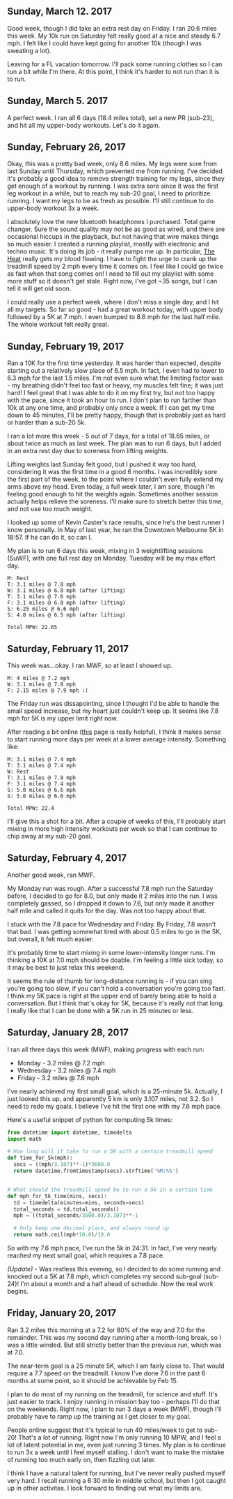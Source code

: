 ## Sunday, March 12. 2017

Good week, though I did take an extra rest day on Friday. I ran 20.6 miles
this week. My 10k run on Saturday felt really good at a nice and steady 6.7
mph. I felt like I could have kept going for another 10k (though I was
sweating a lot).

Leaving for a FL vacation tomorrow. I'll pack some running clothes so I can
run a bit while I'm there. At this point, I think it's harder to not run than
it is to run.

## Sunday, March 5. 2017

A perfect week. I ran all 6 days (18.4 miles total), set a new PR (sub-23), and hit all my
upper-body workouts. Let's do it again.

## Sunday, February 26, 2017

Okay, this was a pretty bad week, only 8.6 miles. My legs were sore from last Sunday until
Thursday, which prevented me from running. I've decided it's probably a good
idea to remove strength training for my legs, since they get enough of
a workout by running. I was extra sore since it was the first leg
workout in a while, but to reach my sub-20 goal, I need to prioritize running.
I want my legs to be as fresh as possible. I'll still continue to do
upper-body workout 3x a week.

I absolutely love the new bluetooth headphones I purchased. Total game
changer. Sure the sound quality may not be as good as wired, and there are
occasional hiccups in the playback, but not having that wire makes things so
much easier. I created a running playlist, mostly with electronic and techno
music. It's doing its job - it really pumps me up. In particular, [The
Heat](https://www.youtube.com/watch?v=EZgLXq0hIVs) really gets my blood
flowing. I have to fight the urge to crank up the treadmill speed by 2 mph
every time it comes on. I feel like I could go twice as fast when that song
comes on! I need to fill out my playlist with some more stuff so it doesn't
get stale. Right now, I've got ~35 songs, but I can tell it will get old soon.

I could really use a perfect week, where I don't miss a single day, and I hit
all my targets. So far so good - had a great workout today, with upper body
followed by a 5K at 7 mph. I even bumped to 8.6 mph for the last half mile.
The whole workout felt really great.

## Sunday, February 19, 2017

Ran a 10K for the first time yesterday. It was harder than expected, despite
starting out a relatively slow place of 6.5 mph. In fact, I even had to lower
to 6.3 mph for the last 1.5 miles. I'm not even sure what the limiting factor
was - my breathing didn't feel too fast or heavy, my muscles felt fine; it was
just hard! I feel great that I was able to do it on my first try, but not too
happy with the pace, since it took an hour to run. I don't plan to run farther
than 10k at any one time, and probably only once a week. If I can get my time
down to 45 minutes, I'll be pretty happy, though that is probably just as hard
or harder than a sub-20 5k.

I ran a lot more this week - 5 out of 7 days, for a total of 18.65 miles, or
about twice as much as last week. The plan was to run 6 days, but I added in
an extra rest day due to soreness from lifting weights.

Lifting weights last Sunday felt good, but I pushed it way too hard,
considering it was the first time in a good 6 months. I was incredibly sore
the first part of the week, to the point where I couldn't even fully extend my
arms above my head. Even today, a full week later, I am sore, though I'm
feeling good enough to hit the weights again. Sometimes another session
actually helps relieve the soreness. I'll make sure to stretch better this
time, and not use too much weight.

I looked up some of Kevin Caster's race results, since he's the best runner
I know personally. In May of last year, he ran the Downtown Melbourne 5K in 18:57.
If he can do it, so can I.

My plan is to run 6 days this week, mixing in 3 weightlifting sessions (SuWF),
with one full rest day on Monday. Tuesday will be my max effort day.

```
M: Rest
T: 3.1 miles @ 7.8 mph
W: 3.1 miles @ 6.8 mph (after lifting)
T: 3.1 miles @ 7.6 mph
F: 3.1 miles @ 6.8 mph (after lifting)
S: 6.25 miles @ 6.6 mph
S: 4.0 miles @ 6.5 mph (after lifting)

Total MPW: 22.65
```

## Saturday, February 11, 2017

This week was...okay. I ran MWF, so at least I showed up.

```
M: 4 miles @ 7.2 mph
W: 3.1 miles @ 7.8 mph
F: 2.15 miles @ 7.9 mph :(
```

The Friday run was dissapointing, since I thought I'd be able to handle the
small speed increase, but my heart just couldn't keep up. It seems like 7.8
mph for 5K is my upper limit right now.

After reading a bit online ([this](https://drive.google.com/file/d/0B3TYR3d9S1s1dFpwa3E4NmZfOW8/view)
page is really helpful), I think it makes sense to start running more days per
week at a lower average intensity. Something like:

```
M: 3.1 miles @ 7.4 mph
T: 3.1 miles @ 7.4 mph
W: Rest
T: 3.1 miles @ 7.8 mph
F: 3.1 miles @ 7.4 mph
S: 5.0 miles @ 6.6 mph
S: 5.0 miles @ 6.6 mph

Total MPW: 22.4
```

I'll give this a shot for a bit. After a couple of weeks of this, I'll
probably start mixing in more high intensity workouts per week
so that I can continue to chip away at my sub-20 goal.

## Saturday, February 4, 2017

Another good week, ran MWF.

My Monday run was rough. After a successful 7.8 mph run the Saturday before,
I decided to go for 8.0, but only made it 2 miles into the run. I was
completely gassed, so I dropped it down to 7.6, but only made it another half
mile and called it quits for the day. Was not too happy about that.

I stuck with the 7.8 pace for Wednesday and Friday. By Friday, 7.8 wasn't that
bad. I was getting somewhat tired with about 0.5 miles to go in the 5K, but
overall, it felt much easier.

It's probably time to start mixing in some lower-intensity longer runs. I'm
thinking a 10K at 7.0 mph should be doable. I'm feeling a little sick today,
so it may be best to just relax this weekend.

It seems the rule of thumb for long-distance running is - if you can sing
you're going too slow, if you can't hold a conversation you're going too fast.
I think my 5K pace is right at the upper end of barely being able to hold
a conversation. But I think that's okay for 5K, because it's really not that
long. I really like that I can be done with a 5K run in 25 minutes or less.

## Saturday, January 28, 2017

I ran all three days this week (MWF), making progress with each run:

* Monday - 3.2 miles @ 7.2 mph
* Wednesday - 3.2 miles @ 7.4 mph
* Friday - 3.2 miles @ 7.6 mph

I've nearly achieved my first small goal, which is a 25-minute 5k. Actually,
I just looked this up, and apparently 5 km is only 3.107 miles, not 3.2.
So I need to redo my goals. I believe I've hit the first one with my 7.6 mph
pace.

Here's a useful snippet of python for computing 5k times:

```python
from datetime import datetime, timedelta
import math

# How long will it take to run a 5K with a certain treadmill speed
def time_for_5k(mph):
  secs = ((mph/3.107)**-1)*3600.0
  return datetime.fromtimestamp(secs).strftime('%M:%S')


# What should the treadmill speed be to run a 5k in a certain time
def mph_for_5k_time(mins, secs):
  td = timedelta(minutes=mins, seconds=secs)
  total_seconds = td.total_seconds()
  mph = ((total_seconds/3600.0)/3.107)**-1

  # Only keep one decimal place, and always round up
  return math.ceil(mph*10.0)/10.0
```

So with my 7.6 mph pace, I've run the 5k in 24:31. In fact, I've very nearly
reached my next small goal, which requires a 7.8 pace.

*(Update)* - Was restless this evening, so I decided to do some running and
knocked out a 5K at 7.8 mph, which completes my second sub-goal (sub-24)!
I'm about a month and a half ahead of schedule. Now the real work begins.

## Friday, January 20, 2017

Ran 3.2 miles this morning at a 7.2 for 80% of the way and 7.0 for the
remainder. This was my second day running after a month-long break, so I was
a little winded. But still strictly better than the previous run, which was at
7.0.

The near-term goal is a 25 minute 5K, which I am fairly close to. That would
require a 7.7 speed on the treadmill. I know I've done 7.6 in the past
6 months at some point, so it should be achievable by Feb 15.

I plan to do most of my running on the treadmill, for science and stuff. It's
just easier to track. I enjoy running in mission bay too - perhaps I'll do
that on the weekends. Right now, I plan to run 3 days a week (MWF), though
I'll probably have to ramp up the training as I get closer to my goal.

People online suggest that it's typical to run 40 miles/week to get to
sub-20! That's a lot of running. Right now I'm only running 10 MPW, and I feel
a lot of latent potential in me, even just running 3 times. My plan is to
continue to run 3x a week until I feel myself stalling. I don't want to make
the mistake of running too much early on, then fizzling out later.

I think I have a natural talent for running, but I've never really pushed
myself very hard. I recall running a 6:30 mile in middle school, but then
I got caught up in other activites. I look forward to finding out what my
limits are.

